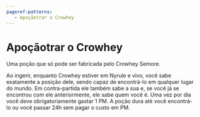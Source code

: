 ```yaml
---
pageref-patterns:
   - Apoçãotrar o Crowhey
---
```

# Apoçãotrar o Crowhey

Uma poção que só pode ser fabricada pelo Crowhey Semore.

Ao ingerir, enquanto Crowhey estiver em Nyrule e vivo, você sabe exatamente a posição dele, sendo capaz de encontrá-lo em qualquer lugar do mundo. Em contra-partida ele também sabe a sua e, se você já se encontrou com ele anteriormente, ele sabe quem você é. Uma vez por dia você deve obrigatoriamente gastar 1 PM. A poção dura até você encontrá-lo ou você passar 24h sem pagar o custo em PM.
